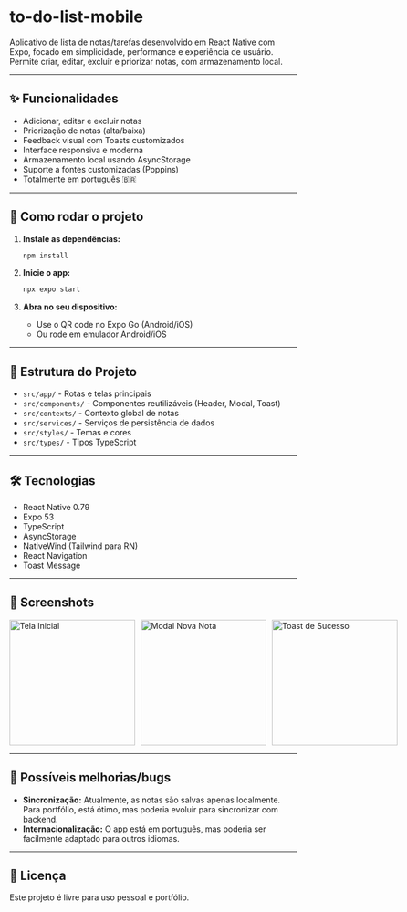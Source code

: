 # to-do-list-mobile

Aplicativo de lista de notas/tarefas desenvolvido em React Native com Expo, focado em simplicidade, performance e experiência de usuário. Permite criar, editar, excluir e priorizar notas, com armazenamento local.

---

## ✨ Funcionalidades

- Adicionar, editar e excluir notas
- Priorização de notas (alta/baixa)
- Feedback visual com Toasts customizados
- Interface responsiva e moderna
- Armazenamento local usando AsyncStorage
- Suporte a fontes customizadas (Poppins)
- Totalmente em português 🇧🇷

---

## 🚀 Como rodar o projeto

1. **Instale as dependências:**

   ```bash
   npm install
   ```

2. **Inicie o app:**

   ```bash
   npx expo start
   ```

3. **Abra no seu dispositivo:**
   - Use o QR code no Expo Go (Android/iOS)
   - Ou rode em emulador Android/iOS

---

## 📁 Estrutura do Projeto

- `src/app/` - Rotas e telas principais
- `src/components/` - Componentes reutilizáveis (Header, Modal, Toast)
- `src/contexts/` - Contexto global de notas
- `src/services/` - Serviços de persistência de dados
- `src/styles/` - Temas e cores
- `src/types/` - Tipos TypeScript

---

## 🛠️ Tecnologias

- React Native 0.79
- Expo 53
- TypeScript
- AsyncStorage
- NativeWind (Tailwind para RN)
- React Navigation
- Toast Message

---

## 📸 Screenshots

<div style="display: flex; gap: 10px;">
  <img src="assets/screenshots/tela-inicial.png" alt="Tela Inicial" width="220"/>
  <img src="assets/screenshots/modal-nova-nota.png" alt="Modal Nova Nota" width="220"/>
  <img src="assets/screenshots/toast-sucesso.png" alt="Toast de Sucesso" width="220"/>
</div>

---

## 🐞 Possíveis melhorias/bugs

- **Sincronização:** Atualmente, as notas são salvas apenas localmente. Para portfólio, está ótimo, mas poderia evoluir para sincronizar com backend.
- **Internacionalização:** O app está em português, mas poderia ser facilmente adaptado para outros idiomas.

---

## 📄 Licença

Este projeto é livre para uso pessoal e portfólio.
